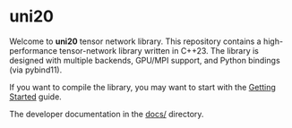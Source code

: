 # uni20

Welcome to **uni20** tensor network library. This repository contains a high-performance tensor-network library written in C++23. The library is designed with multiple backends, GPU/MPI support, and Python bindings (via pybind11).

If you want to compile the library, you may want to start with the [Getting Started](docs/getting_started.md) guide.

The developer documentation in the [docs/](docs/README.md) directory.
